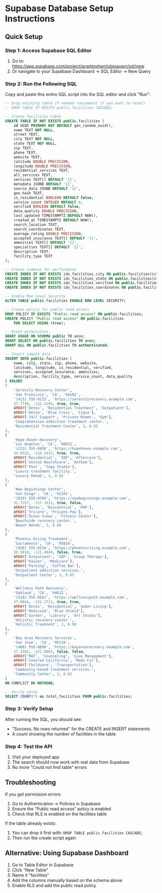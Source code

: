 # Supabase Database Setup Instructions

## Quick Setup

### Step 1: Access Supabase SQL Editor

1. Go to: https://app.supabase.com/project/acwtjmqtwnijzbioauwn/sql/new
2. Or navigate to your Supabase Dashboard → SQL Editor → New Query

### Step 2: Run the Following SQL

Copy and paste this entire SQL script into the SQL editor and click "Run":

```sql
-- Drop existing table if needed (uncomment if you want to reset)
-- DROP TABLE IF EXISTS public.facilities CASCADE;

-- Create facilities table
CREATE TABLE IF NOT EXISTS public.facilities (
    id UUID PRIMARY KEY DEFAULT gen_random_uuid(),
    name TEXT NOT NULL,
    street TEXT,
    city TEXT NOT NULL,
    state TEXT NOT NULL,
    zip TEXT,
    phone TEXT,
    website TEXT,
    latitude DOUBLE PRECISION,
    longitude DOUBLE PRECISION,
    residential_services TEXT,
    all_services TEXT,
    services TEXT[] DEFAULT '{}',
    metadata JSONB DEFAULT '{}',
    source_data JSONB DEFAULT '{}',
    geo_hash TEXT,
    is_residential BOOLEAN DEFAULT false,
    service_count INTEGER DEFAULT 0,
    verified BOOLEAN DEFAULT false,
    data_quality DOUBLE PRECISION,
    last_updated TIMESTAMPTZ DEFAULT NOW(),
    created_at TIMESTAMPTZ DEFAULT NOW(),
    search_location TEXT,
    search_coordinates TEXT,
    average_rating DOUBLE PRECISION,
    accepted_insurance TEXT[] DEFAULT '{}',
    amenities TEXT[] DEFAULT '{}',
    specialties TEXT[] DEFAULT '{}',
    description TEXT,
    facility_type TEXT
);

-- Create indexes for performance
CREATE INDEX IF NOT EXISTS idx_facilities_city ON public.facilities(city);
CREATE INDEX IF NOT EXISTS idx_facilities_state ON public.facilities(state);
CREATE INDEX IF NOT EXISTS idx_facilities_verified ON public.facilities(verified);
CREATE INDEX IF NOT EXISTS idx_facilities_coordinates ON public.facilities(latitude, longitude);

-- Enable Row Level Security
ALTER TABLE public.facilities ENABLE ROW LEVEL SECURITY;

-- Create policy for public read access
DROP POLICY IF EXISTS "Public read access" ON public.facilities;
CREATE POLICY "Public read access" ON public.facilities
    FOR SELECT USING (true);

-- Grant permissions
GRANT USAGE ON SCHEMA public TO anon;
GRANT SELECT ON public.facilities TO anon;
GRANT ALL ON public.facilities TO authenticated;

-- Insert sample data
INSERT INTO public.facilities (
    name, city, state, zip, phone, website,
    latitude, longitude, is_residential, verified,
    services, accepted_insurance, amenities,
    description, facility_type, service_count, data_quality
) VALUES 
(
    'Serenity Recovery Center',
    'San Francisco', 'CA', '94102',
    '(415) 555-0123', 'https://serenityrecovery.example.com',
    37.7749, -122.4194, true, true,
    ARRAY['Detox', 'Residential Treatment', 'Outpatient'],
    ARRAY['Aetna', 'Blue Cross', 'Cigna'],
    ARRAY['24/7 Support', 'Private Rooms', 'Gym'],
    'Comprehensive addiction treatment center.',
    'Residential Treatment Center', 3, 0.95
),
(
    'Hope Haven Recovery',
    'Los Angeles', 'CA', '90012',
    '(213) 555-0456', 'https://hopehaven.example.com',
    34.0522, -118.2437, true, true,
    ARRAY['Residential', 'IOP', 'Aftercare'],
    ARRAY['United Healthcare', 'Anthem'],
    ARRAY['Pool', 'Yoga Studio'],
    'Luxury treatment facility.',
    'Luxury Rehab', 3, 0.92
),
(
    'New Beginnings Center',
    'San Diego', 'CA', '92101',
    '(619) 555-0789', 'https://newbeginnings.example.com',
    32.7157, -117.1611, true, false,
    ARRAY['Detox', 'Residential', 'PHP'],
    ARRAY['Tricare', 'Private Pay'],
    ARRAY['Ocean Views', 'Fitness Center'],
    'Beachside recovery center.',
    'Beach Rehab', 3, 0.88
),
(
    'Phoenix Rising Treatment',
    'Sacramento', 'CA', '95814',
    '(916) 555-0234', 'https://phoenixrising.example.com',
    38.5816, -121.4944, false, true,
    ARRAY['Outpatient', 'IOP', 'Group Therapy'],
    ARRAY['Kaiser', 'Medicare'],
    ARRAY['Parking', 'Coffee Bar'],
    'Outpatient addiction services.',
    'Outpatient Center', 3, 0.85
),
(
    'Wellness Path Recovery',
    'Oakland', 'CA', '94612',
    '(510) 555-0567', 'https://wellnesspath.example.com',
    37.8044, -122.2711, true, true,
    ARRAY['Detox', 'Residential', 'Sober Living'],
    ARRAY['Medicaid', 'Blue Shield'],
    ARRAY['Garden', 'Library', 'Art Studio'],
    'Holistic recovery center.',
    'Holistic Treatment', 3, 0.90
),
(
    'Bay Area Recovery Services',
    'San Jose', 'CA', '95110',
    '(408) 555-0890', 'https://bayarearecovery.example.com',
    37.3382, -121.8863, false, false,
    ARRAY['MAT', 'Counseling', 'Case Management'],
    ARRAY['Covered California', 'Medi-Cal'],
    ARRAY['Childcare', 'Transportation'],
    'Community-based treatment services.',
    'Community Center', 3, 0.82
)
ON CONFLICT DO NOTHING;

-- Verify setup
SELECT COUNT(*) as total_facilities FROM public.facilities;
```

### Step 3: Verify Setup

After running the SQL, you should see:
- "Success. No rows returned" for the CREATE and INSERT statements
- A count showing the number of facilities in the table

### Step 4: Test the API

1. Visit your deployed app
2. The search should now work with real data from Supabase
3. No more "Could not find table" errors

## Troubleshooting

If you get permission errors:
1. Go to Authentication → Policies in Supabase
2. Ensure the "Public read access" policy is enabled
3. Check that RLS is enabled on the facilities table

If the table already exists:
1. You can drop it first with: `DROP TABLE public.facilities CASCADE;`
2. Then run the create script again

## Alternative: Using Supabase Dashboard

1. Go to Table Editor in Supabase
2. Click "New Table"
3. Name it "facilities"
4. Add the columns manually based on the schema above
5. Enable RLS and add the public read policy